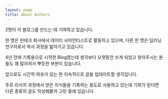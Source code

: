```yaml
---
layout: page
title: About Authors
---
```


2명이 이 블로그를 만드는 데 기여하고 있습니다.  

한 명은 핀테크 회사에서 데이터 사이언티스트로 활동하고 있으며, 다른 한 명은 딥러닝 연구자로서 박사 과정을 밟아가고 있습니다.  

4년 전에 기록용으로 시작한 Blog였는데 생각보다 오랫동안 쓰게 되었고 찾아주시는 분들도 꽤 많아져서 뿌듯한 부분이 있습니다.  

앞으로도 시간적 여유가 있는 한 지속적으로 글을 업데이트할 생각입니다.  

주로 리서치 과정에서 얻은 지식들을 기록하는 용도로 사용하고 있는데 기회가 된다면 다른 종류의 글도 작성해볼까 고민 중에 있습니다.  
